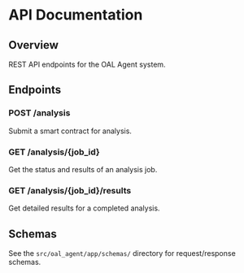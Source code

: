# API Documentation

## Overview

REST API endpoints for the OAL Agent system.

## Endpoints

### POST /analysis
Submit a smart contract for analysis.

### GET /analysis/{job_id}
Get the status and results of an analysis job.

### GET /analysis/{job_id}/results
Get detailed results for a completed analysis.

## Schemas

See the `src/oal_agent/app/schemas/` directory for request/response schemas.
